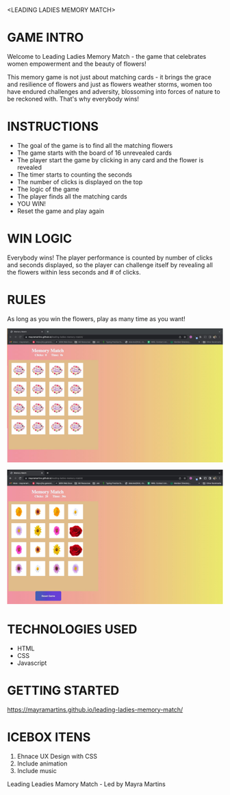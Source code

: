 \<LEADING LADIES MEMORY MATCH\>

# GAME INTRO

Welcome to Leading Ladies Memory Match - the game that celebrates women empowerment and the beauty of flowers!

This memory game is not just about matching cards - it brings the grace and resilience of flowers and just as flowers weather storms, women too have endured challenges and adversity, blossoming into forces of nature to be reckoned with. That's why everybody wins!

# INSTRUCTIONS

- The goal of the game is to find all the matching flowers
- The game starts with the board of 16 unrevealed cards
- The player start the game by clicking in any card and the flower is revealed
- The timer starts to counting the seconds
- The number of clicks is displayed on the top
- The logic of the game
- The player finds all the matching cards
- YOU WIN!
- Reset the game and play again

# WIN LOGIC

Everybody wins! The player performance is counted by number of clicks and seconds displayed, so the player can challenge itself by revealing all the flowers within less seconds and # of clicks.

# RULES

As long as you win the flowers, play as many time as you want!

![Game Display](imgs/Screenshot1.jpeg)

![You win! Reset and play again](imgs/Screenshot2.jpeg)

# TECHNOLOGIES USED

- HTML
- CSS
- Javascript

# GETTING STARTED

https://mayramartins.github.io/leading-ladies-memory-match/

# ICEBOX ITENS

1. Ehnace UX Design with CSS
2. Include animation
3. Include music

Leading Leadies Mamory Match - Led by Mayra Martins
